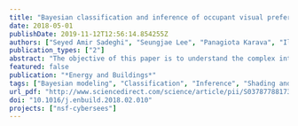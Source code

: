 ```yaml
---
title: "Bayesian classification and inference of occupant visual preferences in daylit perimeter private offices"
date: 2018-05-01
publishDate: 2019-11-12T12:56:14.854255Z
authors: ["Seyed Amir Sadeghi", "Seungjae Lee", "Panagiota Karava", "Ilias Bilionis", "Athanasios Tzempelikos"]
publication_types: ["2"]
abstract: "The objective of this paper is to understand the complex interactions related to visual environment control in private offices of perimeter building zones and to develop a new method for learning occupant visual preferences. In the first step of our methodology, we conduct field observations of occupants’ perception and satisfaction with the visual environment when exposed to variable daylight and electric light conditions, and we collect data from room sensors, shading and light dimming actuators. Consequently, we formulate a Bayesian classification and inference model, using the Dirichlet Process (DP) prior and multinomial logistic regression, to develop probability distributions of occupants’ preference, such as prefer darker, prefer brighter, or satisfied with current conditions. Based on field observations, we encode within the model structure that occupants’ visual preferences are influenced by a combination of measured physical and control state variables describing the luminous environment, as well as latent human characteristics. The latter represent hidden random variables used to determine the optimal number of possible clusters of individuals with similar visual preference characteristics in the studied office building population. In the final step, we learn the visual preferences of new occupants in the dataset, by inferring their cluster values, and we derive the personalized profiles, using a mixture of the general probabilistic sub-models."
featured: false
publication: "*Energy and Buildings*"
tags: ["Bayesian modeling", "Classification", "Inference", "Shading and lighting systems", "Visual preferences"]
url_pdf: "http://www.sciencedirect.com/science/article/pii/S0378778817337295"
doi: "10.1016/j.enbuild.2018.02.010"
projects: ["nsf-cybersees"]
---
```

